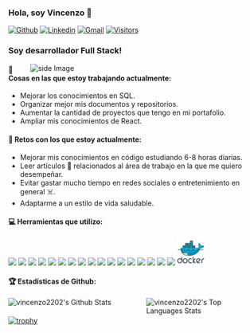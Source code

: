### Hola, soy Vincenzo 👋

[![Github](https://img.shields.io/github/followers/vincenzo2202?label=Github&style=social)](https://github.com/vincenzo2202)
[![Linkedin](https://img.shields.io/badge/-LinkedIn-blue?style=flat&logo=Linkedin&logoColor=white)](https://www.linkedin.com/in/vincenzo-donnarumma-108755174/)
[![Gmail](https://img.shields.io/badge/-Gmail-c14438?style=flat&logo=Gmail&logoColor=white)](mailto:vincenzodonnarumma22@gmail.com)
[![Visitors](https://visitor-badge.laobi.icu/badge?page_id=vincenzo2202.vincenzo2202)](https://github.com/vincenzo2202)

### Soy desarrollador Full Stack!

<!-- gif Image -->
<img src="https://raw.githubusercontent.com/JoykishanSharma/JoykishanSharma/master/life_balance.gif" alt="side Image" align="right" width="460" height="auto" margin />


#### 💼 Cosas en las que estoy trabajando actualmente:
* Mejorar los conocimientos en SQL.
* Organizar mejor mis documentos y repositorios.
* Aumentar la cantidad de proyectos que tengo en mi portafolio.
* Ampliar mis conocimientos de React.

#### 🌱 Retos con los que estoy actualmente:
* Mejorar mis conocimientos en código estudiando 6-8 horas diarias.
* Leer artículos 📰 relacionados al área de trabajo en la que me quiero desempeñar.
* Evitar gastar mucho tiempo en redes sociales o entretenimiento en general ☠️.
* Adaptarme a un estilo de vida saludable.


#### 💻 Herramientas que utilizo: 
<p>  
  <code><img width="6%" src="https://upload.wikimedia.org/wikipedia/commons/6/61/HTML5_logo_and_wordmark.svg"></code>
  <code><img width="6%" src="https://www.vectorlogo.zone/logos/w3_css/w3_css-official.svg"></code>
<code><img width="6.3%" src="https://upload.wikimedia.org/wikipedia/commons/thumb/b/b2/Bootstrap_logo.svg/1280px-Bootstrap_logo.svg.png"></code>
  <code><img width="5%" src="https://upload.vectorlogo.zone/logos/javascript/images/239ec8a4-163e-4792-83b6-3f6d96911757.svg"></code>
  <code><img width="5%" src="https://upload.wikimedia.org/wikipedia/commons/thumb/4/4c/Typescript_logo_2020.svg/512px-Typescript_logo_2020.svg.png"></code>
  <code><img width="10%" src="https://www.vectorlogo.zone/logos/mysql/mysql-ar21.svg"></code>
  <code><img width="10%" src="https://www.vectorlogo.zone/logos/git-scm/git-scm-ar21.svg"></code>
    <code><img width="5%" src="https://www.svgrepo.com/show/35001/github.svg"></code> 
   <code><img width="13%" src="https://upload.wikimedia.org/wikipedia/vi/a/a7/Nodejs_logo_light.png"></code> 
  <code><img width="5%" src="https://www.guayerd.com/wp-content/uploads/2021/04/expressjs-logo.svg"></code>
   <code><img width="17%" src= "https://img.shields.io/badge/NODEMON-%23323330.svg?style=for-the-badge&logo=nodemon&logoColor=%BBDEAD"/></code> 
  <code><img width="11%" src= "https://img.shields.io/badge/JWT-black?style=for-the-badge&logo=JSON%20web%20tokens"/></code>
  <code><img width="17%" src="https://webassets.mongodb.com/_com_assets/cms/mongodb_logo1-76twgcu2dm.png"></code> 
  <code><img width="7%" src="https://encrypted-tbn0.gstatic.com/images?q=tbn:ANd9GcSRJd09nbs-FMm0CO_8S31bN5HswUV2Tc5wvA&usqp=CAU"></code>
  <code><img width="8%" src="https://encrypted-tbn0.gstatic.com/images?q=tbn:ANd9GcSbHRR7WD7dsTO-WjMevpojc9ZQxn4TEdl5dA&usqp=CAU"></code>
  <code><img width="5%" src="https://www.svgviewer.dev/static-svgs/476516/symfony.svg"></code>  
  <code><img width="11%" src="https://img.shields.io/badge/react-%2320232a.svg?style=for-the-badge&logo=react&logoColor=%2361DAFB"></code>   
  <code><img src="https://raw.githubusercontent.com/devicons/devicon/master/icons/docker/docker-original-wordmark.svg" alt="docker" width="55" height="55"/></code>  
  </p>

#### 🏆 Estadísticas de Github:
<p>
  <img alt="vincenzo2202's Github Stats" src="https://github-readme-stats.vercel.app/api?username=vincenzo2202&show_icons=true&hide_border=true&theme=nord" width="52%"/>
<img align="right" alt="vincenzo2202's Top Languages Stats" src="https://github-readme-stats.vercel.app/api/top-langs/?username=vincenzo2202&hide_border=true&layout=compact&theme=nord" width="45%"/>
</p>

#### 

[![trophy](https://github-profile-trophy.vercel.app/?username=vincenzo2202)](https://github.com/vincenzo2202/github-profile-trophy)

 
